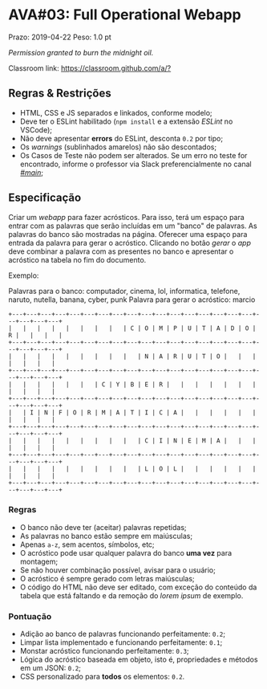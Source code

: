 # AVA#03: Full Operational Webapp

Prazo: 2019-04-22 Peso: 1.0 pt

_Permission granted to burn the midnight oil._

Classroom link: <https://classroom.github.com/a/?>

## Regras & Restrições

- HTML, CSS e JS separados e linkados, conforme modelo;
- Deve ter o ESLint habilitado (`npm install` e a extensão _ESLint_ no VSCode);
- Não deve apresentar **errors** do ESLint, desconta `0.2` por tipo;
- Os _warnings_ (sublinhados amarelos) não são descontados;
- Os Casos de Teste não podem ser alterados. Se um erro no teste for encontrado, informe o professor via Slack preferencialmente no canal [_#main_](https://dbo-2019.slack.com/messages/CG25HN533/);

## Especificação

Criar um _webapp_ para fazer acrósticos. Para isso, terá um espaço para entrar com as palavras que serão incluídas em um "banco" de palavras. As palavras do banco são mostradas na página. Oferecer uma espaço para entrada da palavra para gerar o acróstico. Clicando no botão _gerar_ o _app_ deve combinar a palavra com as presentes no banco e apresentar o acróstico na tabela no fim do documento.

Exemplo:

Palavras para o banco: computador, cinema, lol, informatica, telefone, naruto, nutella, banana, cyber, punk
Palavra para gerar o acróstico: marcio

```plain
+---+---+---+---+---+---+---+---+---+---+---+---+---+---+---+---+---+---+---+---+---+
|   |   |   |   |   |   |   |   | C | O | M | P | U | T | A | D | O | R |   |   |   |
+---+---+---+---+---+---+---+---+---+---+---+---+---+---+---+---+---+---+---+---+---+
|   |   |   |   |   |   |   |   |   | N | A | R | U | T | O |   |   |   |   |   |   |
+---+---+---+---+---+---+---+---+---+---+---+---+---+---+---+---+---+---+---+---+---+
|   |   |   |   |   |   | C | Y | B | E | R |   |   |   |   |   |   |   |   |   |   |
+---+---+---+---+---+---+---+---+---+---+---+---+---+---+---+---+---+---+---+---+---+
|   | I | N | F | O | R | M | A | T | I | C | A |   |   |   |   |   |   |   |   |   |
+---+---+---+---+---+---+---+---+---+---+---+---+---+---+---+---+---+---+---+---+---+
|   |   |   |   |   |   |   |   |   | C | I | N | E | M | A |   |   |   |   |   |   |
+---+---+---+---+---+---+---+---+---+---+---+---+---+---+---+---+---+---+---+---+---+
|   |   |   |   |   |   |   |   |   | L | O | L |   |   |   |   |   |   |   |   |   |
+---+---+---+---+---+---+---+---+---+---+---+---+---+---+---+---+---+---+---+---+---+
```

### Regras

- O banco não deve ter (aceitar) palavras repetidas;
- As palavras no banco estão sempre em maiúsculas;
- Apenas `a-z`, sem acentos, símbolos, etc;
- O acróstico pode usar qualquer palavra do banco **uma vez** para montagem;
- Se não houver combinação possível, avisar para o usuário;
- O acróstico é sempre gerado com letras maiúsculas;
- O código do HTML não deve ser editado, com exceção do conteúdo da tabela que está faltando e da remoção do _lorem ipsum_ de exemplo.

### Pontuação

- Adição ao banco de palavras funcionando perfeitamente: `0.2`;
- Limpar lista implementado e funcionando perfeitamente: `0.1`;
- Monstar acróstico funcionando perfeitamente: `0.3`;
- Lógica do acróstico baseada em objeto, isto é, propriedades e métodos em um JSON: `0.2`;
- CSS personalizado para **todos** os elementos: `0.2`.
